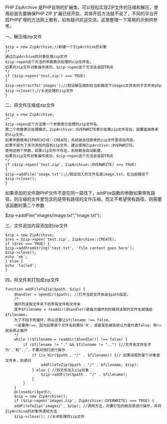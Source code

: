 PHP ZipArchive 是PHP自带的扩展类，可以轻松实现ZIP文件的压缩和解压，使用前首先要确保PHP ZIP 扩展已经开启，具体开启方法就不说了，不同的平台开启PHP扩增的方法网上都有，如有疑问欢迎交流。这里整理一下常用的示例供参考。

一、解压缩zip文件

    $zip = new ZipArchive;//新建一个ZipArchive的对象
    /*
    通过ZipArchive的对象处理zip文件
    $zip->open这个方法的参数表示处理的zip文件名。
    如果对zip文件对象操作成功，$zip->open这个方法会返回TRUE
    */
    if ($zip->open('test.zip') === TRUE)
    {
    $zip->extractTo('images');//假设解压缩到在当前路径下images文件夹的子文件夹php
    $zip->close();//关闭处理的zip文件
    }

二、将文件压缩成zip文件

    $zip = new ZipArchive;
    /*
    $zip->open这个方法第一个参数表示处理的zip文件名。
    第二个参数表示处理模式，ZipArchive::OVERWRITE表示如果zip文件存在，就覆盖掉原来的zip文件。
    如果参数使用ZIPARCHIVE::CREATE，系统就会往原来的zip文件里添加内容。
    如果不是为了多次添加内容到zip文件，建议使用ZipArchive::OVERWRITE。
    使用这两个参数，如果zip文件不存在，系统都会自动新建。
    如果对zip文件对象操作成功，$zip->open这个方法会返回TRUE
    */
    if ($zip->open('test.zip', ZipArchive::OVERWRITE) === TRUE)
    {
    $zip->addFile('image.txt');//假设加入的文件名是image.txt，在当前路径下
    $zip->close();
    }

如果添加的文件跟PHP文件不是在同一路径下，addFile函数的参数如果带有路径，则压缩的文件里包含的是带有路径的文件压缩，而又不希望带有路径，则需要该函数的第二个参数

$zip->addFile("images/image.txt","image.txt");





三、文件追加内容添加到zip文件

    $zip = new ZipArchive;
    $res = $zip->open('test.zip', ZipArchive::CREATE);
    if ($res === TRUE) {
    $zip->addFromString('test.txt', 'file content goes here');
    $zip->close();
    echo 'ok';
    } else {
    echo 'failed';
    }


四、将文件夹打包成zip文件

    function addFileToZip($path, $zip) {
    	$handler = opendir($path); //打开当前文件夹由$path指定。
    	/*
    	循环的读取文件夹下的所有文件和文件夹
    	其中$filename = readdir($handler)是每次循环的时候将读取的文件名赋值给$filename，
    	为了不陷于死循环，所以还要让$filename !== false。
    	一定要用!==，因为如果某个文件名如果叫'0'，或者某些被系统认为是代表false，用!=就会停止循环
    	*/
    	while (($filename = readdir($handler)) !== false) {
    		if ($filename != "." && $filename != "..") {//文件夹文件名字为'.'和‘..’，不要对他们进行操作
    			if (is_dir($path . "/" . $filename)) {// 如果读取的某个对象是文件夹，则递归
    				addFileToZip($path . "/" . $filename, $zip);
    			} else { //将文件加入zip对象
    				$zip->addFile($path . "/" . $filename);
    			}
    		}
    	}
    	@closedir($path);
    	$zip = new ZipArchive();
    	if ($zip->open('images.zip', ZipArchive::OVERWRITE) === TRUE) {
    	addFileToZip('images/', $zip); //调用方法，对要打包的根目录进行操作，并将ZipArchive的对象传递给方法
    	$zip->close(); //关闭处理的zip文件
